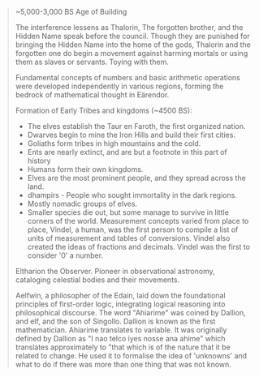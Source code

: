 > ~5,000-3,000 BS Age of Building
> 
> The interference lessens as Thalorin, The forgotten brother, and the Hidden Name speak before the council. Though they are punished for bringing the Hidden Name into the home of the gods, Thalorin and the forgotten one do begin a movement against harming mortals or using them as slaves or servants. Toying with them.
> 
> Fundamental concepts of numbers and basic arithmetic operations were developed independently in various regions, forming the bedrock of mathematical thought in Eärendor.
> 
> Formation of Early Tribes and kingdoms (~4500 BS):
>   - The elves establish the Taur en Faroth, the first organized nation. 
>   - Dwarves begin to mine the Iron Hills and build their first cities.
>   - Goliaths form tribes in high mountains and the cold.
>   - Ents are nearly extinct, and are but a footnote in this part of history
>   - Humans form their own kingdoms.
>   - Elves are the most prominent people, and they spread across the land.
>   - dhampirs - People who sought immortality in the dark regions.
>   - Mostly nomadic groups of elves.
>   - Smaller species die out, but some manage to survive in little corners of the world.
> Measurement concepts varied from place to place, Vindel, a human, was the first person to compile a list of units of measurement and tables of conversions. Vindel also created the ideas of fractions and decimals. Vindel was the first to consider '0' a number.
> 
> Eltharion the Observer. Pioneer in observational astronomy, cataloging celestial bodies and their movements.
> 
> Aelfwin, a philosopher of the Edain, laid down the foundational principles of first-order logic, integrating logical reasoning into philosophical discourse.
> The word "Ahiarime" was coined by Dallion, and elf, and the son of Singollo. Dallion is known as the first mathematician. Ahiarime translates to variable. It was originally defined by Dallion as "I nao telco iyes nosse ana ahime" which translates approximately to "that which is of the nature that it be related to change. He used it to formalise the idea of 'unknowns' and what to do if there was more than one thing that was not known.
> 
